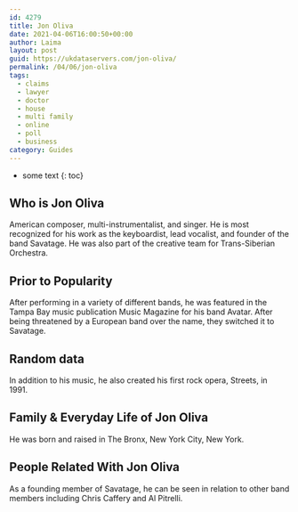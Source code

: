 ```yaml
---
id: 4279
title: Jon Oliva
date: 2021-04-06T16:00:50+00:00
author: Laima
layout: post
guid: https://ukdataservers.com/jon-oliva/
permalink: /04/06/jon-oliva
tags:
  - claims
  - lawyer
  - doctor
  - house
  - multi family
  - online
  - poll
  - business
category: Guides
---
```


* some text
{: toc}


## Who is Jon Oliva
                  
                  
                  
American composer, multi-instrumentalist, and singer. He is most recognized for his work as the keyboardist, lead vocalist, and founder of the band Savatage. He was also part of the creative team for Trans-Siberian Orchestra.
                  
              
            
              
            
                
                
                
## Prior to Popularity
                  
                  
                  
After performing in a variety of different bands, he was featured in the Tampa Bay music publication Music Magazine for his band Avatar. After being threatened by a European band over the name, they switched it to Savatage. 
                  
              
            
              
            
                
                
                
## Random data
                  
                  
                  
In addition to his music, he also created his first rock opera, Streets, in 1991. 
                  
              
            
              
            
                
                
                
## Family & Everyday Life of Jon Oliva
                  
                  
                  
He was born and raised in The Bronx, New York City, New York. 
                  
              
            
              
            
                
                
                
## People Related With Jon Oliva
                  
                  
                  
As a founding member of Savatage, he can be seen in relation to other band members including Chris Caffery and Al Pitrelli. 
                  
              
            
              
            
                
              
            
              
              
            
            
              
            
          
          
          